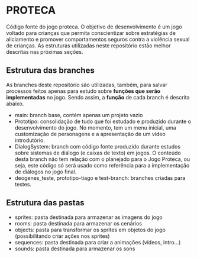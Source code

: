 # __PROTECA__
Código fonte do jogo proteca. O objetivo de desenvolvimento é um jogo voltado para crianças que permita conscientizar sobre estratégias de aliciamento e promover comportamentos seguros contra a violência sexual de crianças.
As estruturas utilizadas neste repositório estão melhor descritas nas próximas seções.

## Estrutura das branches
As branches deste repositório são utilizadas, também, para salvar processos feitos apenas para estudo sobre __funções que serão implementadas__ no jogo. Sendo assim, a __função__ de cada branch é descrita abaixo.
- main: branch base, contém apenas um projeto vazio
- Prototipo: consolidação de tudo que foi estudado e produzido durante o desenvolvimento do jogo. No momento, tem um menu inicial, uma customização de personagens e a apresentação de um vídeo introdutório.
- DialogSystem: branch com código fonte produzido durante estudos sobre sistemas de diálogo (e caixas de texto) em jogos. O conteúdo desta branch não tem relação com o planejado para o Jogo Proteca, ou seja, este código só será usado como referência para a implementação de diálogos no jogo final.
- deogenes_teste, prototipo-tiago e test-branch: branches criadas para testes.

## Estrutura das pastas
- sprites: pasta destinada para armazenar as imagens do jogo
- rooms: pasta destinada para armazenar os cenários
- objects: pasta para transformar os sprites em objetos do jogo (possibilitando criar ações nos sprites)
- sequences: pasta destinada para criar a animações (vídeos, intro...)
- sounds: pasta destinada para armazenar os sons